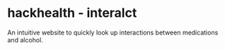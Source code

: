 # hackhealth - interalct 

An intuitive website to quickly look up interactions between medications and alcohol. 

